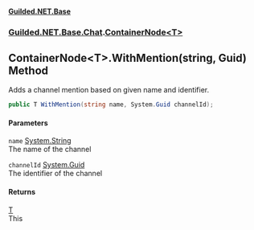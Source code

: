 #### [Guilded.NET.Base](Guilded_NET_Base.md 'Guilded.NET.Base')
### [Guilded.NET.Base.Chat](Guilded_NET_Base.md#Guilded_NET_Base_Chat 'Guilded.NET.Base.Chat').[ContainerNode&lt;T&gt;](ContainerNode_T_.md 'Guilded.NET.Base.Chat.ContainerNode&lt;T&gt;')
## ContainerNode&lt;T&gt;.WithMention(string, Guid) Method
Adds a channel mention based on given name and identifier.  
```csharp
public T WithMention(string name, System.Guid channelId);
```
#### Parameters
<a name='Guilded_NET_Base_Chat_ContainerNode_T__WithMention(string_System_Guid)_name'></a>
`name` [System.String](https://docs.microsoft.com/en-us/dotnet/api/System.String 'System.String')  
The name of the channel
  
<a name='Guilded_NET_Base_Chat_ContainerNode_T__WithMention(string_System_Guid)_channelId'></a>
`channelId` [System.Guid](https://docs.microsoft.com/en-us/dotnet/api/System.Guid 'System.Guid')  
The identifier of the channel
  
#### Returns
[T](ContainerNode_T_.md#Guilded_NET_Base_Chat_ContainerNode_T__T 'Guilded.NET.Base.Chat.ContainerNode&lt;T&gt;.T')  
This
